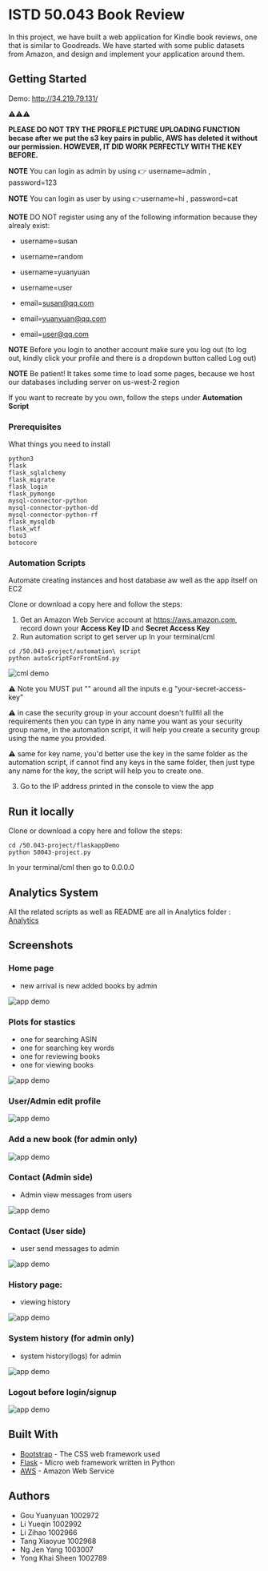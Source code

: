 # ISTD 50.043 Book Review

In this project, we have built a web application for Kindle book reviews, one that is similar to Goodreads. We have started with some public datasets from Amazon, and design and implement your application around them.

## Getting Started

Demo: http://34.219.79.131/

⚠️⚠️⚠️ 

**PLEASE DO NOT TRY THE PROFILE PICTURE UPLOADING FUNCTION becase after we put the s3 key pairs in public, AWS has deleted it without our permission. HOWEVER, IT DID WORK PERFECTLY WITH THE KEY BEFORE.**

**NOTE** You can login as admin by using 👉 username=admin , password=123

**NOTE** You can login as user by using 👉username=hi , password=cat

**NOTE** DO NOT register using any of the following information because they alrealy exist:

* username=susan

* username=random

* username=yuanyuan

* username=user

* email=susan@qq.com

* email=yuanyuan@qq.com

* email=user@qq.com

**NOTE** Before you login to another account make sure you log out (to log out, kindly click your profile and there is a dropdown button called Log out)

**NOTE** Be patient! It takes some time to load some pages, because we host our databases including server on us-west-2 region 

If you want to recreate by you own, follow the steps under **Automation Script**



### Prerequisites

What things you need to install

```
python3
flask
flask_sqlalchemy
flask_migrate
flask_login
flask_pymongo
mysql-connector-python
mysql-connector-python-dd
mysql-connector-python-rf
flask_mysqldb
flask_wtf
boto3
botocore
```

### Automation Scripts

Automate creating instances and host database aw well as the app itself on EC2

Clone or download a copy here and follow the steps:
1. Get an Amazon Web Service account at https://aws.amazon.com, record down your **Access Key ID** and **Secret Access Key**
2. Run automation script to get server up
In your terminal/cml
```
cd /50.043-project/automation\ script
python autoScriptForFrontEnd.py
```
![cml demo](screenshot/automation1.png)

⚠️ Note you MUST put "" around all the inputs e.g "your-secret-access-key"

⚠️ in case the security group in your account doesn't fullfil all the requirements then you can type in any name you want as your security group name, in the automation script, it will help you create a security group using the name you provided.

⚠️ same for key name, you'd better use the key in the same folder as the automation script, if cannot find any keys in the same folder, then just type any name for the key, the script will help you to create one.

3. Go to the IP address printed in the console to view the app

## Run it locally

Clone or download a copy here and follow the steps:
```
cd /50.043-project/flaskappDemo
python 50043-project.py
```
In your terminal/cml then go to 0.0.0.0

## Analytics System

All the related scripts as well as README are all in Analytics folder : [Analytics](https://github.com/yqyqyq123/50.043-project/blob/master/Analytics/Readme.md)

## Screenshots

### Home page

- new arrival is new added books by admin

![app demo](screenshot/app-screenshot1.png)

### Plots for stastics

- one for searching ASIN
- one for searching key words
- one for reviewing books
- one for viewing books

![app demo](screenshot/app-screenshot7.png)

### User/Admin edit profile

![app demo](screenshot/app-screenshot8.png)

### Add a new book (for admin only)

![app demo](screenshot/app-screenshot2.png)

### Contact (Admin side)

- Admin view messages from users

![app demo](screenshot/app-screenshot3.png)

### Contact (User side)

- user send messages to admin

![app demo](screenshot/app-screenshot4.png)

### History page:

- viewing history

![app demo](screenshot/app-screenshot5.png)

### System history (for admin only)

- system history(logs) for admin

![app demo](screenshot/app-screenshot6.png)

### Logout before login/signup

![app demo](screenshot/app-screenshot9.png)


## Built With

* [Bootstrap](https://getbootstrap.com/) - The CSS web framework used
* [Flask](https://maven.apache.org/) - Micro web framework written in Python
* [AWS](https://aws.amazon.com) - Amazon Web Service


## Authors
* Gou Yuanyuan 1002972
* Li Yueqin 1002992
* Li Zihao 1002966
* Tang Xiaoyue 1002968
* Ng Jen Yang 1003007
* Yong Khai Sheen 1002789


